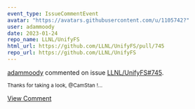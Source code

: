 ```yaml
---
event_type: IssueCommentEvent
avatar: "https://avatars.githubusercontent.com/u/1105742?"
user: adammoody
date: 2023-01-24
repo_name: LLNL/UnifyFS
html_url: https://github.com/LLNL/UnifyFS/pull/745
repo_url: https://github.com/LLNL/UnifyFS
---
```


<a href='https://github.com/adammoody' target='_blank'>adammoody</a> commented on issue <a href='https://github.com/LLNL/UnifyFS/pull/745' target='_blank'>LLNL/UnifyFS#745</a>.

<small>Thanks for taking a look, @CamStan !...</small>

<a href='https://github.com/LLNL/UnifyFS/pull/745' target='_blank'>View Comment</a>